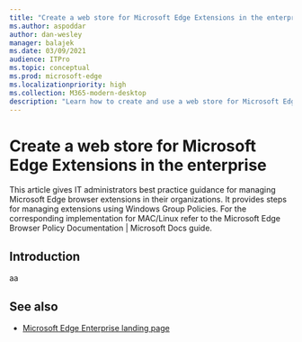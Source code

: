 ```yaml
---
title: "Create a web store for Microsoft Edge Extensions in the enterprise"
ms.author: aspoddar
author: dan-wesley
manager: balajek
ms.date: 03/09/2021
audience: ITPro
ms.topic: conceptual
ms.prod: microsoft-edge
ms.localizationpriority: high
ms.collection: M365-modern-desktop
description: "Learn how to create and use a web store for Microsoft Edge Extensions in the enterprise"
---
```


# Create a web store for Microsoft Edge Extensions in the enterprise

This article gives IT administrators best practice guidance for managing Microsoft Edge browser extensions in their organizations. It provides steps for managing extensions using Windows Group Policies. For the corresponding implementation for MAC/Linux refer to the Microsoft Edge Browser Policy Documentation | Microsoft Docs guide.  

## Introduction

aa

## See also

- [Microsoft Edge Enterprise landing page](https://aka.ms/EdgeEnterprise)